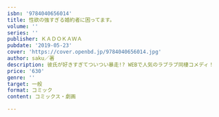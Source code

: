 ```yaml
---
isbn: '9784040656014'
title: 性欲の強すぎる婚約者に困ってます。
volume: ''
series: ''
publisher: ＫＡＤＯＫＡＷＡ
pubdate: '2019-05-23'
cover: 'https://cover.openbd.jp/9784040656014.jpg'
author: saku／著
description: 彼氏が好きすぎてついつい暴走!? WEBで人気のラブラブ同棲コメディ！
price: '630'
genre: ''
target: 一般
format: コミック
content: コミックス・劇画

---
```

